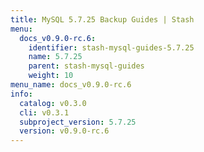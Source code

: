 ```yaml
---
title: MySQL 5.7.25 Backup Guides | Stash
menu:
  docs_v0.9.0-rc.6:
    identifier: stash-mysql-guides-5.7.25
    name: 5.7.25
    parent: stash-mysql-guides
    weight: 10
menu_name: docs_v0.9.0-rc.6
info:
  catalog: v0.3.0
  cli: v0.3.1
  subproject_version: 5.7.25
  version: v0.9.0-rc.6
---
```


